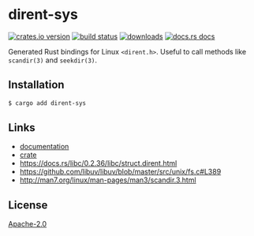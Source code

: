 # dirent-sys
[![crates.io version][1]][2] [![build status][3]][4]
[![downloads][5]][6] [![docs.rs docs][7]][8]

Generated Rust bindings for Linux `<dirent.h>`. Useful to call methods like
`scandir(3)` and `seekdir(3)`.

## Installation
```sh
$ cargo add dirent-sys
```

## Links
- [documentation][8]
- [crate][2]
- https://docs.rs/libc/0.2.36/libc/struct.dirent.html
- https://github.com/libuv/libuv/blob/master/src/unix/fs.c#L389
- http://man7.org/linux/man-pages/man3/scandir.3.html

## License
[Apache-2.0](./LICENSE)

[1]: https://img.shields.io/crates/v/dirent-sys.svg?style=flat-square
[2]: https://crates.io/crates/dirent-sys
[3]: https://img.shields.io/travis/yoshuawuyts/dirent-sys.svg?style=flat-square
[4]: https://travis-ci.org/yoshuawuyts/dirent-sys
[5]: https://img.shields.io/crates/d/dirent-sys.svg?style=flat-square
[6]: https://crates.io/crate/dirent-sys
[7]: https://docs.rs/dirent-sys/badge.svg?version=0.1.0
[8]: https://docs.rs/dirent-sys
